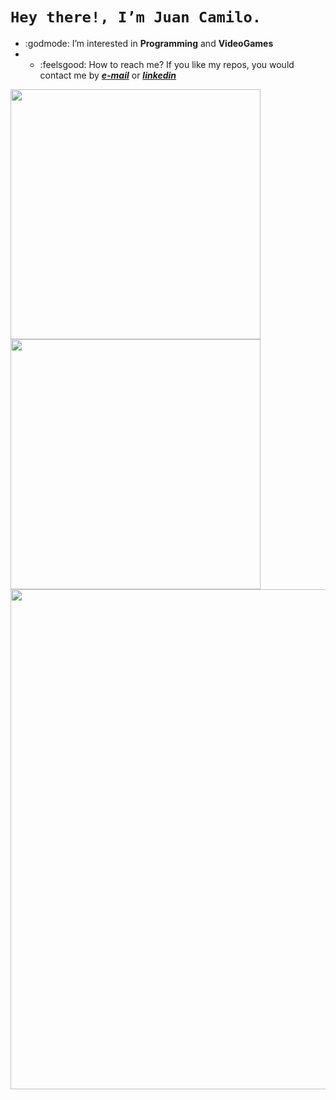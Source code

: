 

<!--
**JuanCamiloGJ/JuanCamiloGJ** is a ✨ _special_ ✨ repository because its `README.md` (this file) appears on your GitHub profile.

Here are some ideas to get you started:

- 🔭 I’m currently working on ...
- 🌱 I’m currently learning ...
- 👯 I’m looking to collaborate on ...
- 🤔 I’m looking for help with ...
- 💬 Ask me about ...
- 📫 How to reach me: ...
- 😄 Pronouns: ...
- ⚡ Fun fact: ...
-->
# ```Hey there!, I’m Juan Camilo.```

* :godmode: I’m interested in **Programming** and **VideoGames**
* * :feelsgood: How to reach me? If you like my repos, you would contact me by _**[e-mail](mailto:juancamilogjnt@gmail.com)**_ or _**[linkedin](https://www.linkedin.com/in/juancamilogj/)**_
<!---
* :suspect: I’m currently learning English, Web Development, git, frameworks and other stuff
* :goberserk: I’m looking to collaborate on any project to help me to gain some experience in the programming world
* :feelsgood: How to reach me? If you like my repos, you would contact me by _**[e-mail](mailto:eichenberger.che@gmail.com)**_ or _**[linkedin](https://www.linkedin.com/in/alex-d-6037ba160/)**_
--->
  
<p align="left">
  <a href="https://github.com/juancamilogj"><img width="400" src="https://github-readme-stats.vercel.app/api?username=juancamilogj&show_icons=true&theme=gruvbox">
  <a href="https://github.com/juancamilogj"><img width="400" src="https://github-readme-stats.vercel.app/api/top-langs/?username=juancamilogj&hide=html,scss,css,shell&langs_count=10&layout=compact&theme=gruvbox">
  <a href="https://github.com/juancamilogj"><img width="800" src="https://github-profile-trophy.vercel.app/?username=juancamilogj&row=1&column=5&theme=gruvbox">
</p>
 <!--       
## My repos
    
<p align="left">
 
  <a href="https://github.com/alexdeassis7/MicroservicesSpringBootAngularZuulEureka"><img width="400" src="https://github-readme-stats.vercel.app/api/pin/?username=alexdeassis7&card_height=300&&repo=MicroservicesSpringBootAngularZuulEureka&langs_count=5&layout=compact&theme=gruvbox">
    <a href="https://github.com/alexdeassis7/FlutterUTNjulio2021"><img width="400" src="https://github-readme-stats.vercel.app/api/pin/?username=alexdeassis7&card_height=300&&repo=FlutterUTNjulio2021&langs_count=5&layout=compact&theme=gruvbox">
  <a href="https://github.com/alexdeassis7/JavaArchitectJulio2021"><img width="400" src="https://github-readme-stats.vercel.app/api/pin/?username=alexdeassis7&repo=JavaArchitectJulio2021&layout=compact&theme=gruvbox">
  <a href="https://github.com/alexdeassis7/SpringJulioJueVie"><img width="400" src="https://github-readme-stats.vercel.app/api/pin/?username=alexdeassis7&repo=SpringJulioJueVie&langs_count=10&layout=compact&theme=gruvbox">
      <a href="https://github.com/alexdeassis7/Spring-Boot-REST-JsonWebToken"><img width="400" src="https://github-readme-stats.vercel.app/api/pin/?username=alexdeassis7&repo=Spring-Boot-REST-JsonWebToken&langs_count=10&layout=compact&theme=gruvbox">
          <a href="https://github.com/alexdeassis7/SwaggerSpingBootMavenHibernate"><img width="400" src="https://github-readme-stats.vercel.app/api/pin/?username=alexdeassis7&repo=SwaggerSpingBootMavenHibernate&langs_count=10&layout=compact&theme=gruvbox">
               <a href="https://github.com/alexdeassis7/SpringBootRESTAPIMavenMongoDB"><img width="400" src="https://github-readme-stats.vercel.app/api/pin/?username=alexdeassis7&repo=SpringBootRESTAPIMavenMongoDB&langs_count=10&layout=compact&theme=gruvbox">
                    <a href="https://github.com/alexdeassis7/SystemAdminUserJavaUTN"><img width="400" src="https://github-readme-stats.vercel.app/api/pin/?username=alexdeassis7&repo=SystemAdminUserJavaUTN&langs_count=10&layout=compact&theme=gruvbox">
</p> 
 -->
   <!---    
## My Works
 

<a href=https://envolvedorasyservicios.com.ar/inicio><img align="left" width="400" src="https://github.com/eichenbergerche/websites/blob/main/envolvedoras.png">
<a href=https://www.litoralpack.com.ar/><img align="left" width="400" src="https://github.com/eichenbergerche/websites/blob/main/litoralPack.png">

eichenbergerche/eichenbergerche is a ✨ special ✨ repository because its `README.md` (this file) appears on your GitHub profile.
You can click the Preview link to take a look at your changes..


## My Works
 

<a href=https://envolvedorasyservicios.com.ar/inicio><img align="left" width="400" src="https://github.com/eichenbergerche/websites/blob/main/envolvedoras.png">
<a href=https://www.litoralpack.com.ar/><img align="left" width="400" src="https://github.com/eichenbergerche/websites/blob/main/litoralPack.png">

eichenbergerche/eichenbergerche is a ✨ special ✨ repository because its `README.md` (this file) appears on your GitHub profile.
You can click the Preview link to take a look at your changes..
--->
